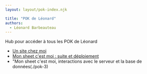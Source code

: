 ```yaml
---
layout: layout/pok-index.njk

title: "POK de Léonard"
authors:
  - Léonard Barbeauteau
---
```

<!-- Début Résumé -->
Hub pour accéder à tous les POK de Léonard
<!-- fin résumé -->

* [Un site chez moi](./pok-1)
* [Mon sheet c'est moi : suite et déploiement](./pok-2)
* "Mon sheet c'est moi, interactions avec le serveur et la base de données(./pok-3)
